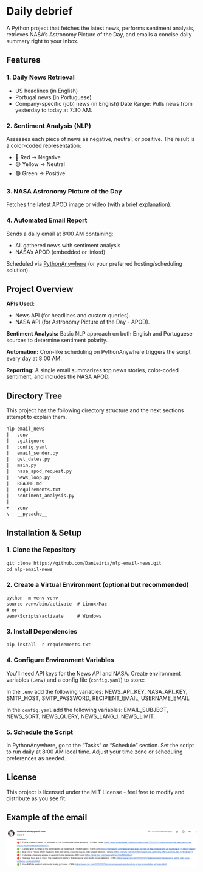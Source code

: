 # Daily debrief

A Python project that fetches the latest news, performs sentiment analysis, retrieves NASA’s Astronomy Picture of the Day, and emails a concise daily summary right to your inbox.

## Features

### 1. Daily News Retrieval
- US headlines (in English)
- Portugal news (in Portuguese)
- Company-specific (job) news (in English)
Date Range: Pulls news from yesterday to today at 7:30 AM.

### 2. Sentiment Analysis (NLP)

Assesses each piece of news as negative, neutral, or positive.
The result is a color-coded representation:
- 🔴 Red → Negative
- 🟡 Yellow → Neutral
- 🟢 Green → Positive

### 3. NASA Astronomy Picture of the Day

Fetches the latest APOD image or video (with a brief explanation).

### 4. Automated Email Report

Sends a daily email at 8:00 AM containing:
- All gathered news with sentiment analysis
- NASA’s APOD (embedded or linked)

Scheduled via [PythonAnywhere](https://www.pythonanywhere.com/) (or your preferred hosting/scheduling solution).

## Project Overview

**APIs Used:**
- News API (for headlines and custom queries).
- NASA API (for Astronomy Picture of the Day - APOD).

**Sentiment Analysis:** Basic NLP approach on both English and Portuguese sources to determine sentiment polarity.

**Automation:** Cron-like scheduling on PythonAnywhere triggers the script every day at 8:00 AM.

**Reporting:** A single email summarizes top news stories, color-coded sentiment, and includes the NASA APOD.

## Directory Tree
This project has the following directory structure and the next sections attempt to explain them.

```
nlp-email_news
|   .env
|   .gitignore
|   config.yaml
|   email_sender.py
|   get_dates.py
|   main.py
|   nasa_apod_request.py
|   news_loop.py
|   README.md
|   requirements.txt
|   sentiment_analysis.py
|   
+---venv
\---__pycache__
```

## Installation & Setup

### 1. Clone the Repository

```
git clone https://github.com/DanLeiria/nlp-email-news.git
cd nlp-email-news
```

### 2. Create a Virtual Environment (optional but recommended)

```
python -m venv venv
source venv/bin/activate  # Linux/Mac
# or
venv\Scripts\activate     # Windows
```

### 3. Install Dependencies
```
pip install -r requirements.txt
```

### 4. Configure Environment Variables
You’ll need API keys for the News API and NASA. Create environment variables (``.env``) and a config file (``config.yaml``) to store:

In the ``.env`` add the following variables: NEWS_API_KEY, NASA_API_KEY, SMTP_HOST, SMTP_PASSWORD, RECIPIENT_EMAIL, USERNAME_EMAIL

In the ``config.yaml`` add the following variables: EMAIL_SUBJECT, NEWS_SORT, NEWS_QUERY, NEWS_LANG_1, NEWS_LIMIT.

### 5. Schedule the Script

In PythonAnywhere, go to the “Tasks” or “Schedule” section.
Set the script to run daily at 8:00 AM local time.
Adjust your time zone or scheduling preferences as needed.

## License
This project is licensed under the MIT License - feel free to modify and distribute as you see fit.

## Example of the email

![alt text](image.png)
